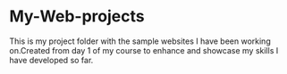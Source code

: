 # My-Web-projects
This is my project folder with the sample websites I have been working on.Created from day 1 of my course to enhance and showcase my skills I have developed so far. 
